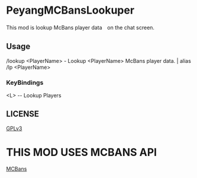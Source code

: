 # PeyangMCBansLookuper
This mod is lookup McBans player data　on the chat screen.

## Usage
/lookup \<PlayerName\> - Lookup \<PlayerName\> McBans player data.
 | alias
/lp \<PlayerName\> 

### KeyBindings
\<L\> -- Lookup Players

## LICENSE
[GPLv3](https://www.gnu.org/licenses/gpl-3.0.en.html)

# THIS MOD USES MCBANS API
[MCBans](http://mcbans.com/)
